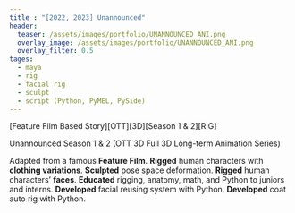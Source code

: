 ```yaml
---
title : "[2022, 2023] Unannounced"
header:
  teaser: /assets/images/portfolio/UNANNOUNCED_ANI.png
  overlay_image: /assets/images/portfolio/UNANNOUNCED_ANI.png
  overlay_filter: 0.5
tages:
  - maya
  - rig
  - facial rig
  - sculpt
  - script (Python, PyMEL, PySide)
---
```


[Feature Film Based Story][OTT][3D][Season 1 & 2][RIG]

Unannounced Season 1 & 2 (OTT 3D Full 3D Long-term Animation Series)

Adapted from a famous **Feature Film**.
**Rigged** human characters with **clothing variations**.
**Sculpted** pose space deformation.
**Rigged** human characters’ **faces**.
**Educated** rigging, anatomy, math, and Python to juniors and interns.
**Developed** facial reusing system with Python.
**Developed** coat auto rig with Python.
